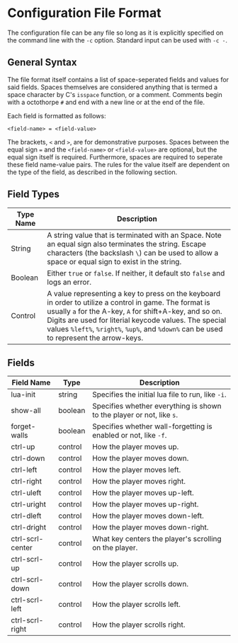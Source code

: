 Configuration File Format
=========================

The configuration file can be any file so long as it is explicitly
specified on the command line with the `-c` option. Standard input
can be used with `-c -`.

General Syntax
--------------

The file format itself contains a list of space-seperated fields
and values for said fields. Spaces themselves are considered anything
that is termed a space character by C's `isspace` function, or a
comment. Comments begin with a octothorpe `#` and end with a new
line or at the end of the file.

Each field is formatted as follows:

    <field-name> = <field-value>

The brackets, `<` and `>`, are for demonstrative purposes. Spaces between
the equal sign `=` and the `<field-name>` or `<field-value>` are optional,
but the equal sign itself is required. Furthermore, spaces are required to
seperate these field name-value pairs. The rules for the value itself are
dependent on the type of the field, as described in the following section.


Field Types
-----------

 Type Name | Description
-----------|-------------
 String    | A string value that is terminated with an Space. Note an equal sign also terminates the string. Escape characters (the backslash `\`) can be used to allow a space or equal sign to exist in the string.
 Boolean   | Either `true` or `false`. If neither, it default sto `false` and logs an error.
 Control   | A value representing a key to press on the keyboard in order to utilize a control in game. The format is usually `a` for the A-key, `A` for shift+A-key, and so on. Digits are used for literial keycode values. The special values `%left%`, `%right%`, `%up%`, and `%down%` can be used to represent the arrow-keys.

Fields
------

 Field Name       | Type    | Description
------------------|---------|-------------
 lua-init         | string  | Specifies the initial lua file to run, like `-i`.
 show-all         | boolean | Specifies whether everything is shown to the player or not, like `s`.
 forget-walls     | boolean | Specifies whether wall-forgetting is enabled or not, like `-f`.
 ctrl-up          | control | How the player moves up.
 ctrl-down        | control | How the player moves down.
 ctrl-left        | control | How the player moves left.
 ctrl-right       | control | How the player moves right.
 ctrl-uleft       | control | How the player moves up-left.
 ctrl-uright      | control | How the player moves up-right.
 ctrl-dleft       | control | How the player moves down-left.
 ctrl-dright      | control | How the player moves down-right.
 ctrl-scrl-center | control | What key centers the player's scrolling on the player.
 ctrl-scrl-up     | control | How the player scrolls up.
 ctrl-scrl-down   | control | How the player scrolls down.
 ctrl-scrl-left   | control | How the player scrolls left.
 ctrl-scrl-right  | control | How the player scrolls right.
